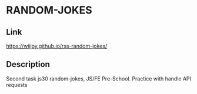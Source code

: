# RANDOM-JOKES

## Link

https://wiijoy.github.io/rss-random-jokes/

## Description

Second task js30 random-jokes, JS/FE Pre-School. Practice with handle API requests
